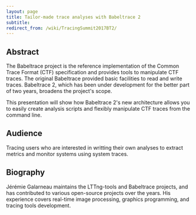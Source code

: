 ```yaml
---
layout: page
title: Tailor-made trace analyses with Babeltrace 2
subtitle: 
redirect_from: /wiki/TracingSummit2017BT2/
---
```


## Abstract
The Babeltrace project is the reference implementation of the Common Trace Format (CTF) specification and provides tools to manipulate CTF traces. The original Babeltrace provided basic facilities to read and write traces. Babeltrace 2, which has been under development for the better part of two years, broadens the project's scope.

This presentation will show how Babeltrace 2's new architecture allows you to easily create analysis scripts and flexibly manipulate CTF traces from the command line.

## Audience
Tracing users who are interested in writting their own analyses to extract metrics and monitor systems using system traces.

## Biography
Jérémie Galarneau maintains the LTTng-tools and Babeltrace projects, and has contributed to various open-source projects over the years. His experience covers real-time image processing, graphics programming, and tracing tools development.
